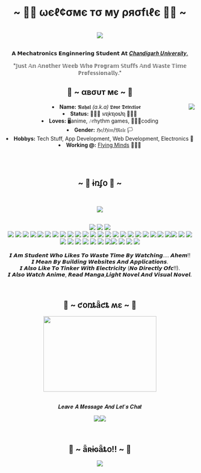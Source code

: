 <body>
  <center>
<h1 align="center">~ 🕵️‍♂️ ωєℓ¢σмє тσ му ρяσfιℓє 🕵️‍♂️ ~</h1>
<br>
<div align="center">
<!-- <a href="https://discordid.netlify.app/?id=443309440410583060" > -->
  <a href="https://lonedetective.moe/" >
   <img src="https://lanyard.cnrad.dev/api/443309440410583060"  />
  </a>
    <br><br>
  <p>𝗔 𝗠𝗲𝗰𝗵𝗮𝘁𝗿𝗼𝗻𝗶𝗰𝘀 𝗘𝗻𝗴𝗶𝗻𝗻𝗲𝗿𝗶𝗻𝗴 𝗦𝘁𝘂𝗱𝗲𝗻𝘁 𝗔𝘁 <a href="https://www.cuchd.in/">𝑪𝒉𝒂𝒏𝒅𝒊𝒈𝒂𝒓𝒉 𝑼𝒏𝒊𝒗𝒆𝒓𝒔𝒊𝒕𝒚.</a> </p> 

  <p>"𝕁𝕦𝕤𝕥 𝔸𝕟 𝔸𝕟𝕠𝕥𝕙𝕖𝕣 𝕎𝕖𝕖𝕓 𝕎𝕙𝕠 ℙ𝕣𝕠𝕘𝕣𝕒𝕞 𝕊𝕥𝕦𝕗𝕗𝕤 𝔸𝕟𝕕 𝕎𝕒𝕤𝕥𝕖 𝕋𝕚𝕞𝕖 ℙ𝕣𝕠𝕗𝕖𝕤𝕤𝕚𝕠𝕟𝕒𝕝𝕝𝕪."</p>
  <p></p>
  
</div>
    <div align="center">
<!-- <img src="https://i.imgur.com/jx17oHT.gif"> -->
      </div>
<div>
<h2 align="center"> 🤖 ~ αвσυт мє ~ 🤖 </h2>
  <div align="center">
    <img src="https://c.tenor.com/TKHxcmYuyV8AAAAM/anime-gif-hibike-euphonium.gif" align="right"> </img>
  </div>
<li>
  <b>Name:</b> 𝕹𝖆𝖍𝖆𝖑 <i>(a.k.a) </i>𝕷𝖔𝖓𝖊 𝕯𝖊𝖙𝖊𝖈𝖙𝖎𝖛𝖊</li>
<li>
<b>Status:</b> 🥷🥷🥷 นຖkຖ໐ຟຖ 🥷🥷🥷
</li>
<li>
<b>Loves:</b> 🖥anime, 🎶rhythm games, 👨🏼‍💻coding
</li>
<li>
<b>Gender:</b> ℌ𝔢/ℌ𝔦𝔪/𝔐𝔞𝔩𝔢 🏳️
</li>
<li>
<b>Hobbys:</b> Tech Stuff, App Development, Web Development, Electronics 🤖
</li>
<li>
  <b>Working @:</b> <a href="http://flyingminds.agency/">Flying Minds</a> 👨🏻‍💻
</li>
<br><br><br>
</div>
<div>
<h2 align="center">            ~ 📇 ɨռʄօ 📇 ~</h2>
 <br>
<p>
  <div align="center">
    <img src="https://c.tenor.com/NoCzV-QapWkAAAAd/hyouka-orkei.gif align="right"> </img>
  </div>
</div>
<div>
  <br>
<p align="center"><img src="https://img.shields.io/badge/Google%20Drive-4285F4?style=for-the-badge&logo=googledrive&logoColor=white"/> <img src="https://img.shields.io/badge/html5%20-%23E34F26.svg?&style=for-the-badge&logo=html5&logoColor=white"/> <img src="https://img.shields.io/badge/css3%20-%231572B6.svg?&style=for-the-badge&logo=css3&logoColor=white"/><br>
 <img src="https://img.shields.io/badge/Mega-%23D90007.svg?style=for-the-badge&logo=Mega&logoColor=white"/> <img src="[https://img.shields.io/badge/javascript%20-%23323330.svg?&style=for-the-badge&logo=javascript&logoColor=%23F7DF1E](https://img.shields.io/badge/OneDrive-0078D4.svg?style=for-the-badge&logo=microsoftonedrive&logoColor=white)"/> <img src="https://img.shields.io/badge/Binance-FCD535?style=for-the-badge&logo=binance&logoColor=white"/> <img src="https://img.shields.io/badge/mysql-%2300f.svg?style=for-the-badge&logo=mysql&logoColor=white"> <img src="https://img.shields.io/badge/Canva-%2300C4CC.svg?style=for-the-badge&logo=Canva&logoColor=white"> <img src="https://img.shields.io/badge/figma-%23F24E1E.svg?style=for-the-badge&logo=figma&logoColor=white"> <img src="https://img.shields.io/badge/Udemy-A435F0?style=for-the-badge&logo=Udemy&logoColor=white"> <img src="https://img.shields.io/badge/Hugo-black.svg?style=for-the-badge&logo=Hugo"> <img src="https://img.shields.io/badge/NPM-%23000000.svg?style=for-the-badge&logo=npm&logoColor=white"> <img src="https://img.shields.io/badge/epicgames-%23313131.svg?style=for-the-badge&logo=epicgames&logoColor=white"> <img src="https://img.shields.io/badge/GODOT-%23FFFFFF.svg?style=for-the-badge&logo=godot-engine"> <img src="https://img.shields.io/badge/steam-%23000000.svg?style=for-the-badge&logo=steam&logoColor=white"> <img src="https://img.shields.io/badge/unity-%23000000.svg?style=for-the-badge&logo=unity&logoColor=white"> <img src="https://img.shields.io/badge/AWS-%23FF9900.svg?style=for-the-badge&logo=amazon-aws&logoColor=white"> <img src="https://img.shields.io/badge/azure-%230072C6.svg?style=for-the-badge&logo=microsoftazure&logoColor=white"> <img src="https://img.shields.io/badge/Cloudflare-F38020?style=for-the-badge&logo=Cloudflare&logoColor=white"> <img src="https://img.shields.io/badge/DigitalOcean-%230167ff.svg?style=for-the-badge&logo=digitalOcean&logoColor=white"> <img src="https://img.shields.io/badge/Android%20Studio-3DDC84.svg?style=for-the-badge&logo=android-studio&logoColor=white"> <img src="https://img.shields.io/badge/Visual%20Studio%20Code-0078d7.svg?style=for-the-badge&logo=visual-studio-code&logoColor=white"> <img src="https://img.shields.io/badge/Visual%20Studio-5C2D91.svg?style=for-the-badge&logo=visual-studio&logoColor=white"> <img src="https://img.shields.io/badge/c-%2300599C.svg?style=for-the-badge&logo=c&logoColor=white"> <img src="https://img.shields.io/badge/c%23-%23239120.svg?style=for-the-badge&logo=c-sharp&logoColor=white"><img src="https://img.shields.io/badge/c++-%2300599C.svg?style=for-the-badge&logo=c%2B%2B&logoColor=white"> <img src="https://img.shields.io/badge/Spotify-1ED760?style=for-the-badge&logo=spotify&logoColor=white"> <img src="https://img.shields.io/badge/Android-3DDC84?style=for-the-badge&logo=android&logoColor=white"> <img src="https://img.shields.io/badge/Linux-FCC624?style=for-the-badge&logo=linux&logoColor=black"> <img src="https://img.shields.io/badge/Windows-0078D6?style=for-the-badge&logo=windows&logoColor=white"> <img src="https://img.shields.io/badge/pihole-%2396060C.svg?style=for-the-badge&logo=pi-hole&logoColor=white"> <img src="https://img.shields.io/badge/plex-%23E5A00D.svg?style=for-the-badge&logo=plex&logoColor=white"> <img src="https://img.shields.io/badge/tor-%237E4798.svg?style=for-the-badge&logo=tor-project&logoColor=white"> <img src="https://img.shields.io/badge/nginx-%23009639.svg?style=for-the-badge&logo=nginx&logoColor=white"> <img src="https://img.shields.io/badge/Discord-%237289DA.svg?style=for-the-badge&logo=discord&logoColor=white"><img src="https://img.shields.io/badge/Crunchyroll-F47521?style=for-the-badge&logo=crunchyroll&logoColor=white"> <img src="https://img.shields.io/badge/github-%23121011.svg?style=for-the-badge&logo=github&logoColor=white"> <img src="https://img.shields.io/badge/Behance-1769ff?style=for-the-badge&logo=behance&logoColor=white"> <img src="https://img.shields.io/badge/Freelancer-29B2FE?style=for-the-badge&logo=Freelancer&logoColor=white"><br><br>
𝙄 𝘼𝙢 𝙎𝙩𝙪𝙙𝙚𝙣𝙩 𝙒𝙝𝙤 𝙇𝙞𝙠𝙚𝙨 𝙏𝙤 𝙒𝙖𝙨𝙩𝙚 𝙏𝙞𝙢𝙚 𝘽𝙮 𝙒𝙖𝙩𝙘𝙝𝙞𝙣𝙜.... 𝘼𝙝𝙚𝙢!! <br> 𝙄 𝙈𝙚𝙖𝙣 𝘽𝙮 𝘽𝙪𝙞𝙡𝙙𝙞𝙣𝙜 𝙒𝙚𝙗𝙨𝙞𝙩𝙚𝙨 𝘼𝙣𝙙 𝘼𝙥𝙥𝙡𝙞𝙘𝙖𝙩𝙞𝙤𝙣𝙨.<br> 𝙄 𝘼𝙡𝙨𝙤 𝙇𝙞𝙠𝙚 𝙏𝙤 𝙏𝙞𝙣𝙠𝙚𝙧 𝙒𝙞𝙩𝙝 𝙀𝙡𝙚𝙘𝙩𝙧𝙞𝙘𝙞𝙩𝙮 (𝙉𝙤 𝘿𝙞𝙧𝙚𝙘𝙩𝙡𝙮 𝙊𝙛𝙘!!). <br> 𝙄 𝘼𝙡𝙨𝙤 𝙒𝙖𝙩𝙘𝙝 𝘼𝙣𝙞𝙢𝙚, 𝙍𝙚𝙖𝙙 𝙈𝙖𝙣𝙜𝙖,𝙇𝙞𝙜𝙝𝙩 𝙉𝙤𝙫𝙚𝙡 𝘼𝙣𝙙 𝙑𝙞𝙨𝙪𝙖𝙡 𝙉𝙤𝙫𝙚𝙡.
</p>
<br>
<h2 align="center">           📡 ~ ƈօռȶǟƈȶ ʍɛ ~ 📡</h2>
  <div align="center">
<img src="https://c.tenor.com/JCFncEzU3YEAAAAM/mio-mio-akiyama.gif" width="300" height="200" >
  </div>
<br>
<p align="center">𝑳𝒆𝒂𝒗𝒆 𝑨 𝑴𝒆𝒔𝒔𝒂𝒈𝒆 𝑨𝒏𝒅 𝑳𝒆𝒕'𝒔 𝑪𝒉𝒂𝒕</p>
<p align="center"> <a href="https://discordid.netlify.app/?id=443309440410583060" target="_blank"><img src="https://img.shields.io/badge/LoneDetective%20-%237289DA.svg?&style=for-the-badge&logo=discord&logoColor=white"/></a><a href="mailto:me@lonedetective.moe"><img src="https://img.shields.io/badge/Gmail%20-%237289DA.svg?&style=for-the-badge&logo=gmail&logoColor=white"></a></p>
<p align="center"></p>
</div>
<br>
<div>
<h2 align="center">💖 ~ ǟʀɨɢǟȶօ!! ~ 💖</h2>
<div align="center">
<img src="https://thumbs.gfycat.com/ElderlyNiceIsopod-size_restricted.gif">
</div>
</div>
</div>
    </center>
</body>
